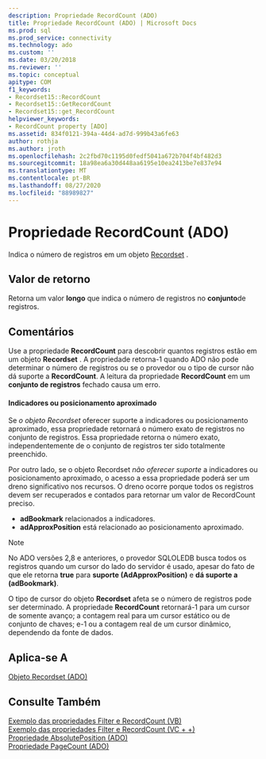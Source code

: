 ```yaml
---
description: Propriedade RecordCount (ADO)
title: Propriedade RecordCount (ADO) | Microsoft Docs
ms.prod: sql
ms.prod_service: connectivity
ms.technology: ado
ms.custom: ''
ms.date: 03/20/2018
ms.reviewer: ''
ms.topic: conceptual
apitype: COM
f1_keywords:
- Recordset15::RecordCount
- Recordset15::GetRecordCount
- Recordset15::get_RecordCount
helpviewer_keywords:
- RecordCount property [ADO]
ms.assetid: 834f0121-394a-44d4-ad7d-999b43a6fe63
author: rothja
ms.author: jroth
ms.openlocfilehash: 2c2fbd70c1195d0fedf5041a672b704f4bf482d3
ms.sourcegitcommit: 18a98ea6a30d448aa6195e10ea2413be7e837e94
ms.translationtype: MT
ms.contentlocale: pt-BR
ms.lasthandoff: 08/27/2020
ms.locfileid: "88989827"
---
```

# <a name="recordcount-property-ado"></a>Propriedade RecordCount (ADO)

Indica o número de registros em um objeto [Recordset](./recordset-object-ado.md) .
  
## <a name="return-value"></a>Valor de retorno

Retorna um valor **longo** que indica o número de registros no **conjunto**de registros.
  
## <a name="remarks"></a>Comentários

Use a propriedade **RecordCount** para descobrir quantos registros estão em um objeto **Recordset** . A propriedade retorna-1 quando ADO não pode determinar o número de registros ou se o provedor ou o tipo de cursor não dá suporte a **RecordCount**. A leitura da propriedade **RecordCount** em um **conjunto de registros** fechado causa um erro.

#### <a name="bookmarks-or-approximate-positioning"></a>Indicadores ou posicionamento aproximado

Se *o objeto Recordset* oferecer suporte a indicadores ou posicionamento aproximado, essa propriedade retornará o número exato de registros no conjunto de registros. Essa propriedade retorna o número exato, independentemente de o conjunto de registros ter sido totalmente preenchido.

Por outro lado, se o objeto Recordset *não oferecer suporte* a indicadores ou posicionamento aproximado, o acesso a essa propriedade poderá ser um dreno significativo nos recursos. O dreno ocorre porque todos os registros devem ser recuperados e contados para retornar um valor de RecordCount preciso.

- **adBookmark** relacionados a indicadores.
- **adApproxPosition** está relacionado ao posicionamento aproximado.

> [!NOTE]
> No ADO versões 2,8 e anteriores, o provedor SQLOLEDB busca todos os registros quando um cursor do lado do servidor é usado, apesar do fato de que ele retorna **true** para **suporte (AdApproxPosition)** e **dá suporte a (adBookmark)**.
  
O tipo de cursor do objeto **Recordset** afeta se o número de registros pode ser determinado. A propriedade **RecordCount** retornará-1 para um cursor de somente avanço; a contagem real para um cursor estático ou de conjunto de chaves; e-1 ou a contagem real de um cursor dinâmico, dependendo da fonte de dados.
  
## <a name="applies-to"></a>Aplica-se A

[Objeto Recordset (ADO)](./recordset-object-ado.md)  
  
## <a name="see-also"></a>Consulte Também

[Exemplo das propriedades Filter e RecordCount (VB)](./filter-and-recordcount-properties-example-vb.md)   
[Exemplo das propriedades Filter e RecordCount (VC + +)](./filter-and-recordcount-properties-example-vc.md)   
[Propriedade AbsolutePosition (ADO)](./absoluteposition-property-ado.md)   
[Propriedade PageCount (ADO)](./pagecount-property-ado.md)